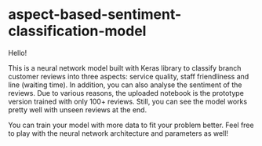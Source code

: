 # aspect-based-sentiment-classification-model

Hello!

This is a neural network model built with Keras library to classify branch customer reviews into three aspects: service quality, staff friendliness and line (waiting time). In addition, you can also analyse the sentiment of the reviews. Due to various reasons, the uploaded notebook is the prototype version trained with only 100+ reviews. Still, you can see the model works pretty well with unseen reviews at the end. 

You can train your model with more data to fit your problem better. Feel free to play with the neural network architecture and parameters as well! 
